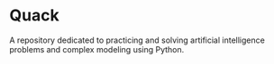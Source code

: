 
# Quack
A repository dedicated to practicing and solving artificial intelligence problems and complex modeling using Python.

